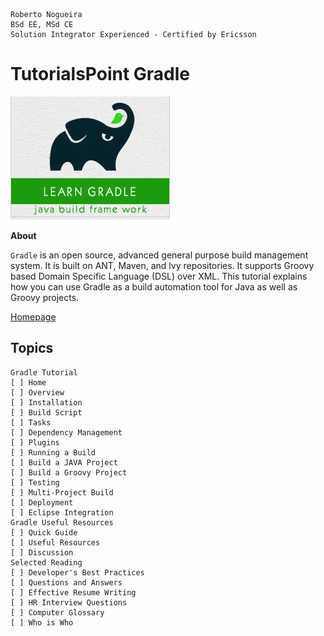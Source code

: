 ```
Roberto Nogueira  
BSd EE, MSd CE
Solution Integrator Experienced - Certified by Ericsson
```
# TutorialsPoint Gradle

![tutorialspoint image](images/tutorialspoint.png)

**About**

`Gradle` is an open source, advanced general purpose build management system. It is built on ANT, Maven, and lvy repositories. It supports Groovy based Domain Specific Language (DSL) over XML. This tutorial explains how you can use Gradle as a build automation tool for Java as well as Groovy projects.

[Homepage](http://www.tutorialspoint.com/gradle/)

## Topics
```
Gradle Tutorial
[ ] Home
[ ] Overview
[ ] Installation
[ ] Build Script
[ ] Tasks
[ ] Dependency Management
[ ] Plugins
[ ] Running a Build
[ ] Build a JAVA Project
[ ] Build a Groovy Project
[ ] Testing
[ ] Multi-Project Build
[ ] Deployment
[ ] Eclipse Integration
Gradle Useful Resources
[ ] Quick Guide
[ ] Useful Resources
[ ] Discussion
Selected Reading
[ ] Developer's Best Practices
[ ] Questions and Answers
[ ] Effective Resume Writing
[ ] HR Interview Questions
[ ] Computer Glossary
[ ] Who is Who
```
